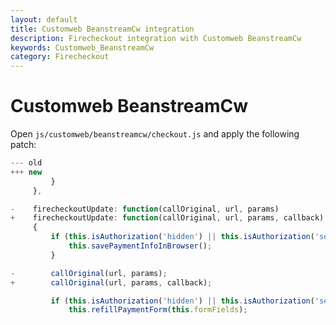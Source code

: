 ```yaml
---
layout: default
title: Customweb BeanstreamCw integration
description: Firecheckout integration with Customweb BeanstreamCw
keywords: Customweb_BeanstreamCw
category: Firecheckout
---
```


# Customweb BeanstreamCw

Open `js/customweb/beanstreamcw/checkout.js` and apply the following patch:

```javascript
--- old
+++ new
         }
     },

-    firecheckoutUpdate: function(callOriginal, url, params)
+    firecheckoutUpdate: function(callOriginal, url, params, callback)
     {
         if (this.isAuthorization('hidden') || this.isAuthorization('server') || this.isAuthorization('ajax')) {
             this.savePaymentInfoInBrowser();
         }

-        callOriginal(url, params);
+        callOriginal(url, params, callback);

         if (this.isAuthorization('hidden') || this.isAuthorization('server') || this.isAuthorization('ajax')) {
             this.refillPaymentForm(this.formFields);
```
